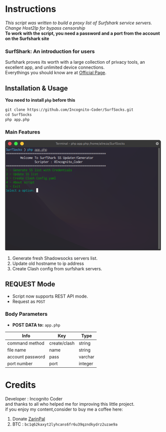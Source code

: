 # Instructions
*This script was written to build a proxy list of Surfshark service servers.* \
*Change Host2Ip for bypass censorship* \
__To work with the script, you need a password and a port from the account on the Surfshark site__
### SurfShark: An introduction for users
Surfshark proves its worth with a large collection of privacy tools, an excellent app, and unlimited device connections.\
Everythings you should know are at [Official Page](https://surfshark.com/features).
## Installation & Usage
__You need to install `php` before this__
```
git clone https://github.com/Incognito-Coder/SurfSocks.git
cd SurfSocks
php app.php
```
### Main Features
![Screenshot](https://github.com/Incognito-Coder/SurfSocks/blob/main/img/main.png "Application")
1. Generate fresh Shadowsocks servers list.
2. Update old hostname to ip address
3. Create Clash config from surfshark servers.
## REQUEST Mode
- Script now supports REST API mode.
- Request as `POST`
### Body Parameters
- **POST DATA to:** `app.php`

| Info  | Key  | Type  |
|---|---|---|
| command method  | create/clash  | string  |
|  file name |  name | string  |
| account password  |  pass | varchar  |
| port number  |  port | integer  |
# Credits
Developer : Incognito Coder \
and thanks to all who helped me for improving this little project. \
if you enjoy my content,consider to buy me a coffee here:
1. Donate [ZarinPal](https://zarinp.al/@incognito)
2. BTC : `bc1q62kaxyt2lyhcans6fr6u39qzndkydrz2uzae9a`